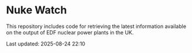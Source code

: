 # Nuke Watch

This repository includes code for retrieving the latest information available on the output of EDF nuclear power plants in the UK.

Last updated: 2025-08-24 22:10